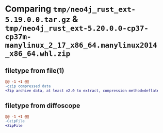 # Comparing `tmp/neo4j_rust_ext-5.19.0.0.tar.gz` & `tmp/neo4j_rust_ext-5.20.0.0-cp37-cp37m-manylinux_2_17_x86_64.manylinux2014_x86_64.whl.zip`

## filetype from file(1)

```diff
@@ -1 +1 @@
-gzip compressed data
+Zip archive data, at least v2.0 to extract, compression method=deflate
```

## filetype from diffoscope

```diff
@@ -1 +1 @@
-GzipFile
+ZipFile
```

